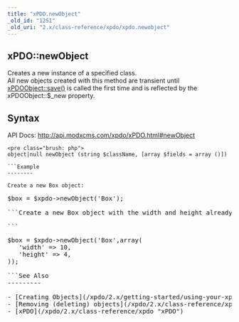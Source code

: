 ```yaml
---
title: "xPDO.newObject"
_old_id: "1251"
_old_uri: "2.x/class-reference/xpdo/xpdo.newobject"
---
```


xPDO::newObject 
----------------

Creates a new instance of a specified class.   
All new objects created with this method are transient until [xPDOObject::save()](/xpdo/2.x/class-reference/xpdoobject/persistence-methods/save "save") is called the first time and is reflected by the xPDOObject::$\_new property.

Syntax 
-------

API Docs: <http://api.modxcms.com/xpdo/xPDO.html#newObject>

```
<pre class="brush: php">
object|null newObject (string $className, [array $fields = array ()])

```Example 
--------

Create a new Box object:

```
<pre class="brush: php">
$box = $xpdo->newObject('Box');

```Create a new Box object with the width and height already set:

```
<pre class="brush: php">
$box = $xpdo->newObject('Box',array(
   'width' => 10,
   'height' => 4,
));

```See Also 
---------

- [Creating Objects](/xpdo/2.x/getting-started/using-your-xpdo-model/creating-objects "Creating Objects")
- [Removing (deleting) objects](/xpdo/2.x/class-reference/xpdoobject/persistence-methods/remove)
- [xPDO](/xpdo/2.x/class-reference/xpdo "xPDO")